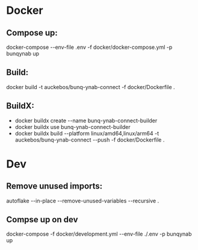 # Docker
## Compose up:
docker-compose --env-file .env -f docker/docker-compose.yml -p bunqynab  up

## Build:
docker build -t auckebos/bunq-ynab-connect -f docker/Dockerfile .

## BuildX:
- docker buildx create --name bunq-ynab-connect-builder
- docker buildx use bunq-ynab-connect-builder
- docker buildx build --platform linux/amd64,linux/arm64 -t auckebos/bunq-ynab-connect --push -f docker/Dockerfile .

# Dev
## Remove unused imports:
autoflake --in-place --remove-unused-variables --recursive .

## Compse up on dev
docker-compose -f docker/development.yml --env-file ./.env -p bunqynab  up